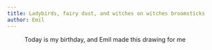 ```yaml
---
title: Ladybirds, fairy dust, and witches on witches broomsticks
author: Emil
---
```

<figure class="rg:split">
<img src="/img/IMG_0793.jpg" alt="">
<figcaption>Today is my birthday, and Emil made this drawing for me</figcaption>
</figure>

